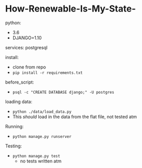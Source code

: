 
# How-Renewable-Is-My-State-

python:
  - 3.6
  - DJANGO=1.10

services: postgresql


install:
  - clone from repo
  - ```pip install -r requirements.txt```

before_script:
  - ```psql -c "CREATE DATABASE django;" -U postgres```

loading data:
  - ```python ./data/load_data.py ```
- This _should_ load in the data from the flat file, not tested atm

Running:
  - ```python manage.py runserver```

Testing:
  - ```python manage.py test```
    - no tests written atm


